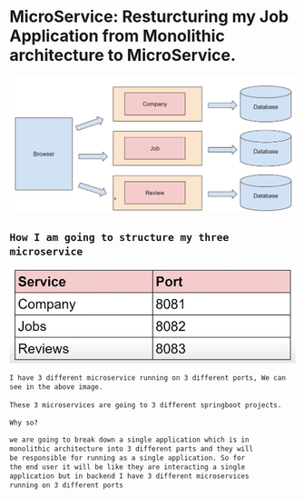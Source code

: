 # MicroService: Resturcturing my Job Application from Monolithic architecture to MicroService.

![MicroService](image.png)

## ``` How I am going to structure my three microservice ```
![Port](image-1.png)

    I have 3 different microservice running on 3 different ports, We can see in the above image.

    These 3 microservices are going to 3 different springboot projects.

``` Why so? ```

    we are going to break down a single application which is in
    monolithic architecture into 3 different parts and they will
    be responsible for running as a single application. So for 
    the end user it will be like they are interacting a single
    application but in backend I have 3 different microservices
    running on 3 different ports